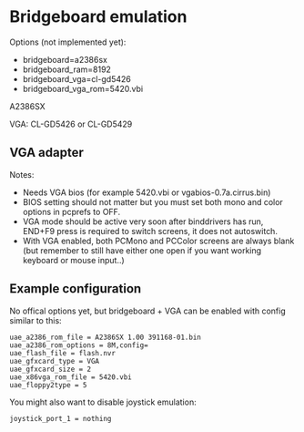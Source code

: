 # Bridgeboard emulation

Options (not implemented yet):

- bridgeboard=a2386sx
- bridgeboard_ram=8192
- bridgeboard_vga=cl-gd5426
- bridgeboard_vga_rom=5420.vbi

A2386SX

VGA: CL-GD5426 or CL-GD5429

## VGA adapter

Notes:

- Needs VGA bios (for example 5420.vbi or vgabios-0.7a.cirrus.bin)
- BIOS setting should not matter but you must set both mono and color options
  in pcprefs to OFF.
- VGA mode should be active very soon after binddrivers has run, END+F9 press
  is required to switch screens, it does not autoswitch.
- With VGA enabled, both PCMono and PCColor screens are always blank (but
  remember to still have either one open if you want working keyboard or mouse
  input..)

## Example configuration

No offical options yet, but bridgeboard + VGA can be enabled with config
similar to this:

    uae_a2386_rom_file = A2386SX 1.00 391168-01.bin
    uae_a2386_rom_options = 8M,config=
    uae_flash_file = flash.nvr
    uae_gfxcard_type = VGA
    uae_gfxcard_size = 2
    uae_x86vga_rom_file = 5420.vbi
    uae_floppy2type = 5

You might also want to disable joystick emulation:

    joystick_port_1 = nothing
